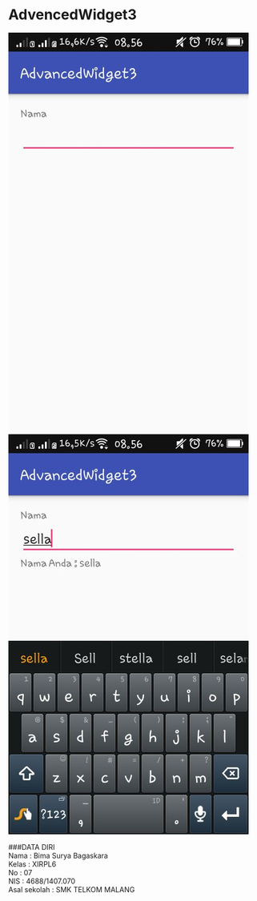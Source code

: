 # AdvencedWidget3

![Screenshot](https://github.com/SellaNanda/AdvencedWidget3/blob/master/WhatsApp%20Image%202016-09-30%20at%2009.32.22.jpeg)
![Screenshot](https://github.com/SellaNanda/AdvencedWidget3/blob/master/WhatsApp%20Image%202016-09-30%20at%2009.32.26.jpeg)

###DATA DIRI <br>
Nama : Bima Surya Bagaskara <br>
Kelas : XIRPL6<br>
No : 07<br>
NIS : 4688/1407.070<br>
Asal sekolah : SMK TELKOM MALANG <br>
